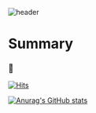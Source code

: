 ![header](https://capsule-render.vercel.app/api?type=transparent&color=auto&height=300&section=header&text=Welcome%20To%20Soonhansaram&fontSize=90)


# Summary

### :walking:  

[![Hits](https://hits.seeyoufarm.com/api/count/incr/badge.svg?url=https%3A%2F%2Fgithub.com%2Fsoonhansaram%2Fhit-counter&count_bg=%23DDDDDD&title_bg=%23A4FB89&icon=&icon_color=%23000000&title=hits&edge_flat=false)](https://hits.seeyoufarm.com)

[![Anurag's GitHub stats](https://github-readme-stats.vercel.app/api?username=soonhansaram)](https://github.com/anuraghazra/github-readme-stats)
